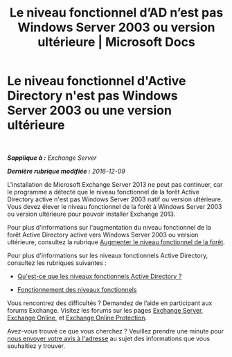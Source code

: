 ﻿---
title: "Le niveau fonctionnel d’AD n’est pas Windows Server 2003 ou version ultérieure | Microsoft Docs"
TOCTitle: Le niveau fonctionnel d'Active Directory n'est pas Windows Server 2003 ou une version ultérieure
ms:assetid: 45f45976-62ac-4b6c-889a-ebd449402009
ms:mtpsurl: https://technet.microsoft.com/fr-fr/library/ms.exch.setupreadiness.forestlevelnotwin2003native(v=EXCHG.150)
ms:contentKeyID: 50478006
ms.date: 04/24/2018
mtps_version: v=EXCHG.150
ms.translationtype: HT
---

# Le niveau fonctionnel d'Active Directory n'est pas Windows Server 2003 ou une version ultérieure

 

_**Sapplique à :** Exchange Server_

_**Dernière rubrique modifiée :** 2016-12-09_

L'installation de Microsoft Exchange Server 2013 ne peut pas continuer, car le programme a détecté que le niveau fonctionnel de la forêt Active Directory active n'est pas Windows Server 2003 natif ou version ultérieure. Vous devez élever le niveau fonctionnel de la forêt à Windows Server 2003 ou version ultérieure pour pouvoir installer Exchange 2013.

Pour plus d'informations sur l'augmentation du niveau fonctionnel de la forêt Active Directory active vers Windows Server 2003 ou version ultérieure, consultez la rubrique [Augmenter le niveau fonctionnel de la forêt](https://go.microsoft.com/fwlink/p/?linkid=294831).

Pour plus d'informations sur les niveaux fonctionnels Active Directory, consultez les rubriques suivantes :

  - [Qu'est-ce que les niveaux fonctionnels Active Directory ?](https://go.microsoft.com/fwlink/p/?linkid=294832)

  - [Fonctionnement des niveaux fonctionnels](https://go.microsoft.com/fwlink/p/?linkid=294833)

Vous rencontrez des difficultés ? Demandez de l’aide en participant aux forums Exchange. Visitez les forums sur les pages [Exchange Server](https://go.microsoft.com/fwlink/p/?linkid=60612), [Exchange Online](https://go.microsoft.com/fwlink/p/?linkid=267542), et [Exchange Online Protection](https://go.microsoft.com/fwlink/p/?linkid=285351).

Avez-vous trouvé ce que vous cherchez ? Veuillez prendre une minute pour [nous envoyer votre avis à l'adresse](mailto:exsetuphelpfeedback@microsoft.com?subject=exchange%202013%20setup%20help%20feedback) au sujet des informations que vous souhaitiez y trouver.

